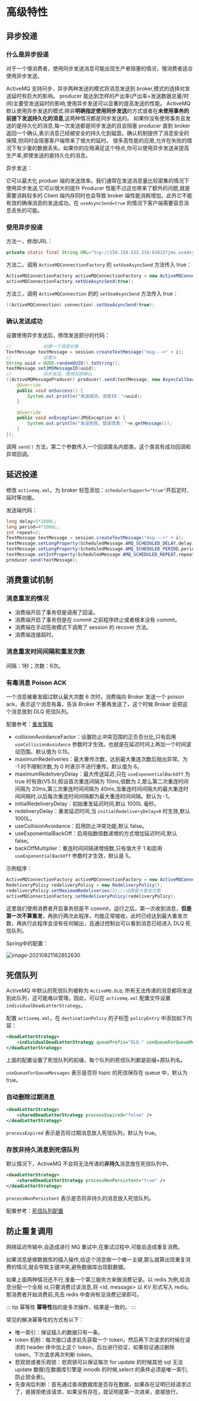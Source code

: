 # 高级特性

## 异步投递

### 什么是异步投递

对于一个慢消费者，使用同步发送消息可能出现生产者阻塞的情况，慢消费者适合使用异步发送。

ActiveMQ 支持冋步、异步两种发送的模式将消息发送到 broker,模式的选择对发送延时有巨大的影响。 producer 能达到怎样的产出率(产出率=发送数据总量/时间)主要受发送延时的影响,使用异步发送可以显著的提高发送的性能。
ActiveMQ 默认使用异步发送的模式:除非**明确指定使用同步发送**的方式或者在**未使用事务的前提下发送持久化的消息**,这两种情况都是同步发送的。
如果你没有使用事务且发送的是持久化的消息,每一次发送都是同步发送的且会阻塞 producer 直到 broker 返回一个确认,表示消息己经被安全的持久化到磁盘。确认机制提供了消息安全的保障,但同时会阻塞客户端带来了很大的延时。
很多高性能的应用,允许在失败的情况下有少量的数据丢失。如果你的应用满足这个特点,你可以使用异步发送来提高生产率,即使发送的是持久化的消息。

异步发送：

它可以最大化 produer 端的发送效率。我们通常在发送消息量比较密集的情况下使用异步发送,它可以很大的提升 Producer 性能不过这也带来了额外的问题,就是需要消耗较多的 Client 端内存同时也会导致 broker 端性能消耗增加，此外它不能有效的确保消息的发送成功。在 `useAsyncSend=true` 的情况下客户端需要容忍消息丢失的可能。

### 使用异步投递

方法一，修改URL：

```java
private static final String URL="tcp://150.158.153.216:61615?jms.useAsyncSend=true";
```

方法二，调用 `ActiveMQConnectionFactory` 的 `setUseAsyncSend` 方法传入 true：

```java
ActiveMQConnectionFactory activeMQConnectionFactory = new ActiveMQConnectionFactory(URL);
activeMQConnectionFactory.setUseAsyncSend(true);
```

方法三，调用 `ActiveMQConnection` 的的 `setUseAsyncSend` 方法传入 true：

```java
((ActiveMQConnection) connection).setUseAsyncSend(true);
```

### 确认发送成功

设置使用异步发送后，修改发送部分的代码：

```java
//            创建一个消息对象
TextMessage textMessage = session.createTextMessage("msg--->" + i);
//            设置头
String uuid = UUID.randomUUID().toString();
textMessage.setJMSMessageID(uuid);
//            异步发送，使用回调确认
((ActiveMQMessageProducer) producer).send(textMessage, new AsyncCallback() {
    @Override
    public void onSuccess() {
        System.out.println("发送成功，消息ID："+uuid);
    }

    @Override
    public void onException(JMSException e) {
        System.out.println("发送失败，错误信息："+e.getMessage());
    }
});
```

调用 `send()` 方法，第二个参数传入一个回调匿名内部类，这个类具有成功回调和异常回调。

## 延迟投递

修改 `activemq.xml`，为 broker 标签添加：`schedulerSupport="true"`开启定时、延时等功能。

发送端代码：

```java
long delay=5*1000L;
long period=4*1000L;
int repeat=3;
TextMessage textMessage = session.createTextMessage("msg--->" + i);
textMessage.setLongProperty(ScheduledMessage.AMQ_SCHEDULED_DELAY,delay);
textMessage.setLongProperty(ScheduledMessage.AMQ_SCHEDULED_PERIOD,period);
textMessage.setIntProperty(ScheduledMessage.AMQ_SCHEDULED_REPEAT,repeat);
producer.send(textMessage);
```

## 消费重试机制

### 消息重发的情况

- 消费端开启了事务但是调用了回滚。
- 消费端开启了事务但是在 commit 之前程序终止或者根本没有 commit。
- 消费端在手动签收模式下调用了 session 的 recover 方法。
- 消费端连接超时。

### 消息重发时间间隔和重发次数

间隔：1秒；次数：6次。

### 有毒消息 Poison ACK

一个消息被重发超过默认最大次数 6 次时，消费端向 Broker 发送一个 poison ack，表示这个消息有毒，告诉 Broker 不要再发送了，这个时候 Broker 会把这个消息放到 DLQ 死信队列。

配置参考：[重发策略](https://activemq.apache.org/redelivery-policy)

- collisionAvoidanceFactor：设置防止冲突范围的正负百分比,只有启用 `useCollisionAvoidance` 参数时才生效。也就是在延迟时间上再加一个时间波动范围。默认值为 0.15。
- maximumRedeliveries：最大重传次数，达到最大重连次数后抛出异常。为 -1 时不限制次数,为 0 时表示不进行重传。默认值为 6。
- maximumRedeliveryDelay：最大传送延迟,只在 `useExponentialBackOff` 为 true 时有效(V5.5),假设首次重连间隔为 10ms,倍数为 2,那么第二次重连时间间隔为 20ms,第三次重连时间间隔为 40ms,当重连时间间隔大的最大重连时间间隔时,以后每次重连时间间隔都为最大重连时间间隔。默认为 -1。
- initialRedeliveryDelay：初始重发延迟时间,默认 1000L 毫秒。
- redeliveryDelay：重发延迟时间,当 `initialRedeliveryDelay=0` 时生效,默认 1000L。
- useCollisionAvoidance：启用防止冲突功能,默认 false。
- useExponentialBackOff：启用指数倍数递增的方式增加延迟时间,默认 false。
- backOffMultiplier：重连时间间隔递增倍数,只有值大于 1 和启用 `useExponentialBackOff` 参数时才生效，默认是 5。

示例程序：

```java
ActiveMQConnectionFactory activeMQConnectionFactory = new ActiveMQConnectionFactory(URL);
RedeliveryPolicy redeliveryPolicy = new RedeliveryPolicy();
redeliveryPolicy.setMaximumRedeliveries(2);//设置最大重发次数
activeMQConnectionFactory.setRedeliveryPolicy(redeliveryPolicy);
```

这里我们使用消费者开启事务但是不 commit，运行之后，第一次收到消息，**但是第一次不算重发**，再执行两次此程序，均能正常接收，此时已经达到最大重发次数，再执行此程序会没有任何输出，且通过控制台可以看到消息已经进入 DLQ 死信队列。

Spring中的配置：

![image-20210821182852630](./images/image-20210821182852630.png)

## 死信队列

ActiveMQ 中默认的死信队列被称为 `ActiveMQ.DLQ`; 所有无法传递的消息都将发送到此队列，这可能难以管理。因此，可以在 `activemq.xml` 配置文件设置`individualDeadLetterStrategy`。

配置 `activemq.xml`，在 `destinationPolicy` 的子标签 `policyEntry` 中添加如下内容：

```xml
<deadLetterStrategy>
    <individualDeadLetterStrategy queuePrefix="DLQ." useQueueForQueueMessages="false"/>
</deadLetterStrategy>
```

上面的配置设置了死信队列的前缀，每个队列的死信队列都是前缀+原队列名。

`useQueueForQueueMessages` 表示是否将 topic 的死信保存在 queue 中，默认为 true。

### 自动删除过期消息

```xml
<deadLetterStrategy>
    <sharedDeadLetterStrategy processExpired="false" />
</deadLetterStrategy>
```

`processExpired` 表示是否将过期消息放入死信队列，默认为 true。

### 存放非持久消息到死信队列

默认情况下，ActiveMQ 不会将无法传递的**非持久**消息放在死信队列中。

```xml
<deadLetterStrategy>
    <sharedDeadLetterStrategy processNonPersistent="true" />
</deadLetterStrategy>
```

`processNonPersistent` 表示是否将非持久的消息放入死信队列。

配置参考：[死信队列配置](https://activemq.apache.org/message-redelivery-and-dlq-handling)

## 防止重复调用

网络延迟传输中,会造成进行 MQ 重试中,在重试过程中,可能会造成重复消费。

如果消息是做数据库的插入操作,给这个消息做一个唯一主键,那么就算出现重复消费的情况,就会导致主键冲突,避免数据库出现脏数据。

如果上面两种情况还不行,淮备一个第三服务方来做消费记录。以 redis 为例,给消息分配一个全局 id,只要消费过该消息,将 <id, message> 以
KV 形式写入 redis。那消费者开始消费前,先去 redis 中查询有没消费记录即可。

::: tip 幂等性
**幂等性**指的是多次操作，结果是一致的。
:::

常见的解决幂等性的方式有以下：

- 唯一索引：保证插入的数据只有一条。
- token 机制：每次接口请求前先获取一个 token，然后再下次请求的时候在请求的 header 体中加上这个 token，后台进行验证，如果验证通过删除 token，下次请求再次判断 token。
- 悲观锁或者乐观锁：悲观锁可以保证每次 for update 的时候其他 sql 无法 update 数据(在数据库引擎是 innodb 的时候,select 的条件必须是唯一索引,防止锁全表)。
- 先查询后判断：首先通过查询数据库是否存在数据，如果存在证明已经请求过了，直接拒绝该请求，如果没有存在，就证明是第一次进来，直接放行。
